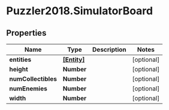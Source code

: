 # Puzzler2018.SimulatorBoard

## Properties
Name | Type | Description | Notes
------------ | ------------- | ------------- | -------------
**entities** | [**[Entity]**](Entity.md) |  | [optional] 
**height** | **Number** |  | [optional] 
**numCollectibles** | **Number** |  | [optional] 
**numEnemies** | **Number** |  | [optional] 
**width** | **Number** |  | [optional] 


